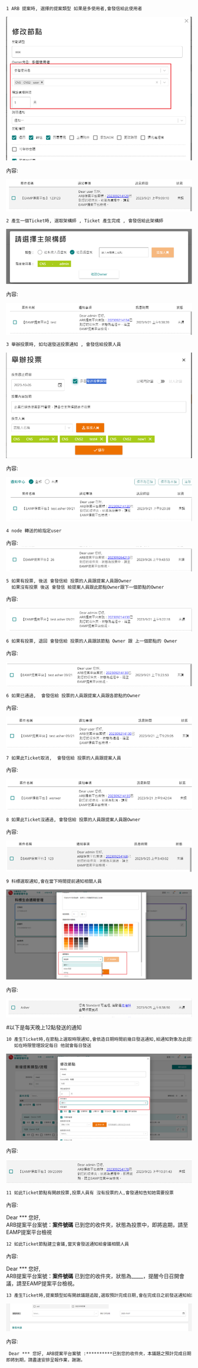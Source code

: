 ``` sh
1 ARB 提案時, 選擇的提案類型 如果是多使用者,會發信給此使用者
```

![](pic/Pasted%20image%2020230921171408.png)

內容:

![](pic/Pasted%20image%2020230921171535.png)

``` sh
2 產生一個Ticket時, 選取架構師 , Ticket 產生完成 , 會發信給此架構師
```

![](pic/Pasted%20image%2020230921173831.png)

內容:

![](pic/Pasted%20image%2020230921173851.png)


``` sh
3 舉辦投票時, 如勾選發送投票通知 , 會發信給投票人員
```

![](pic/Pasted%20image%2020230921171846.png)

內容:

![](pic/Pasted%20image%2020230921172109.png)

``` sh
4 node 轉送的給指定user 
```

內容:
![](pic/Pasted%20image%2020230926174444.png)

``` sh
5 如果有投票, 後送 會發信給 投票的人員跟提案人員跟Owner
  如果沒有投票 後送 會發信 給提案人員跟此節點Owner跟下一個節點的Owner
```

內容:

![](pic/Pasted%20image%2020230921172329.png)


``` sh
6 如果有投票, 退回 會發信給 投票的人員跟該節點 Owner 跟 上一個節點的 Owner
```

內容:

![](pic/Pasted%20image%2020230921172447.png)


``` sh
6 如果已通過,  會發信給 投票的人員跟提案人員跟各節點的Owner
```


內容:

![](pic/Pasted%20image%2020230921172953.png)


``` sh
7 如果此Ticket取消,  會發信給 投票的人員跟提案人員
```

內容:

![](pic/Pasted%20image%2020230921174245.png)

``` sh
8 如果此Ticket沒通過, 會發信給 投票的人員跟提案人員跟Owner
```

內容:

![](pic/Pasted%20image%2020230925114412.png)

``` sh
9 科標選取通知,會在當下時間提前通知相關人員 
```

![](pic/Pasted%20image%2020230926111249.png)

內容:

![](pic/Pasted%20image%2020230926111322.png)


#以下是每天晚上12點發送的通知

``` sh
10 產生Ticket時,在節點上選取時限通知,會依造日期時間前幾日發送通知,給通知對象及此提案人
   如在時限管理設定每日 他就會每日發送
```

![](pic/Pasted%20image%2020230926104228.png)

內容:

![](pic/Pasted%20image%2020230926104312.png)


``` sh
11 如此Ticket節點有開啟投票,投票人員有 沒有投票的人,會發通知告知她需要投票
```

內容:

Dear *** 您好,  
ARB提案平台案號：**案件號碼** 已到您的收件夾，狀態為投票中，即將逾期，請至EAMP提案平台檢視

``` sh
12 如此Ticket節點建立會議,當天會發送通知給會議相關人員
```

內容:

Dear *** 您好,  
ARB提案平台案號：**案件號碼** 已到您的收件夾，狀態為_____，提醒今日召開會議，請至EAMP提案平台檢視。

``` sh
13 產生Ticket時,提案類型如有開啟議題追蹤,選取預計完成日期,會在完成日之前發送通知給議題負責人
```

![](pic/Pasted%20image%2020230926110146.png)

內容:
```
 Dear *** 您好, ARB提案平台案號 :**********已到您的收件夾，本議題之預計完成日期即將到期，請盡速安排呈報作業，謝謝。
```

